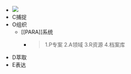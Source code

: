 - ![](https://img2.doubanio.com/view/subject/l/public/s34691301.jpg)
- C捕捉
- O组织
	- [[PARA]]系统
		- > 1.P专案
		  2.A领域
		  3.R资源
		  4.档案库
- D萃取
- E表达